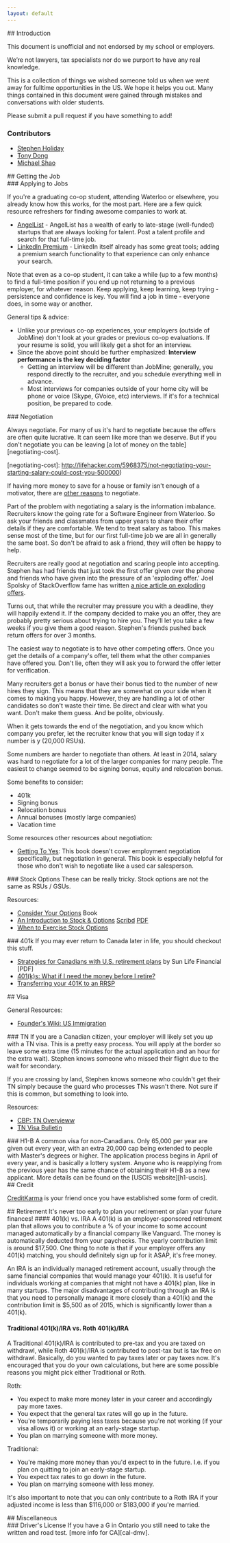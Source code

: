 ```yaml
---
layout: default
---
```

<section id="Introduction" />
## Introduction

This document is unofficial and not endorsed by my school or employers.

We’re not lawyers, tax specialists nor do we purport to have any real knowledge.

This is a collection of things we wished someone told us when we went away for fulltime opportunities
in the US. We hope it helps you out. Many things contained in this document were
gained through mistakes and conversations with older students.

Please submit a pull request if you have something to add!

### Contributors

* [Stephen Holiday](https://stephenholiday.com)
* [Tony Dong](tony-dong.com)
* [Michael Shao](http://michaelshao.com)

<section id="Getting-the-Job" />
## Getting the Job

<section id="Applying-to-Jobs" />
### Applying to Jobs

If you're a graduating co-op student, attending Waterloo or elsewhere, you already know how this works, for the most part.
Here are a few quick resource refreshers for finding awesome companies to work at.

* [AngelList](https://angel.co) - AngelList has a wealth of early to late-stage (well-funded) startups that are always looking for talent. Post a talent profile and search for that full-time job.
* [LinkedIn Premium](https://premium.linkedin.com) - LinkedIn itself already has some great tools; adding a premium search functionality to that experience can only enhance your search.

Note that even as a co-op student, it can take a while (up to a few months) to find a full-time position if you end up not returning to a previous employer, for whatever reason.
Keep applying, keep learning, keep trying - persistence and confidence is key. You will find a job in time - everyone does, in some way or another.

General tips & advice:

* Unlike your previous co-op experiences, your employers (outside of JobMine) don't look at your grades or previous co-op evaluations. If your resume is solid, you will likely get a shot for an interview.
* Since the above point should be further emphasized: **Interview performance is the key deciding factor**
  * Getting an interview will be different than JobMine; generally, you respond directly to the recruiter, and you schedule everything well in advance.
  * Most interviews for companies outside of your home city will be phone or voice (Skype, GVoice, etc) interviews. If it's for a technical position, be prepared to code.

<section id="Negotiation" />
### Negotiation

Always negotiate. For many of us it's hard to negotiate because the offers are
often quite lucrative. It can seem like more than we deserve. But if you don't
negotiate you can be leaving [a lot of money on the table][negotiating-cost].

[negotiating-cost]: http://lifehacker.com/5968375/not-negotiating-your-starting-salary-could-cost-you-500000)

If having more money to save for a house or family isn't enough of a motivator,
there are [other reasons][other-reasons-nego] to negotiate.

[other-reasons-nego]: http://lifehacker.com/why-you-should-never-be-afraid-to-negotiate-a-higher-sa-1477953403

Part of the problem with negotiating a salary is the information imbalance.
Recruiters know the going rate for a Software Engineer from Waterloo. So ask
your friends and classmates from upper years to share their offer details if
they are comfortable. We tend to treat salary as taboo. This makes sense most of
the time, but for our first full-time job we are all in generally the same boat.
So don't be afraid to ask a friend, they will often be happy to help.

Recruiters are really good at negotiation and scaring people into accepting.
Stephen has had friends that just took the first offer given over the phone and
friends who have given into the pressure of an 'exploding offer.' Joel Spolsky
of StackOverflow fame has written
[a nice article on exploding offers][exploding-offers].

[exploding-offers]: http://www.joelonsoftware.com/items/2008/11/26.html

Turns out, that while the recruiter may pressure you with a deadline, they will
happily extend it. If the company decided to make you an offer, they are
probably pretty serious about trying to hire you. They'll let you take a few
weeks if you give them a good reason. Stephen's friends pushed back return offers
for over 3 months.

The easiest way to negotiate is to have other competing offers. Once you get the
details of a company's offer, tell them what the other companies have offered you.
Don't lie, often they will ask you to forward the offer letter for verification.

Many recruiters get a bonus or have their bonus tied to the number of new hires
they sign. This means that they are somewhat on your side when it comes to
making you happy. However, they are handling a lot of other candidates so don't
waste their time. Be direct and clear with what you want. Don't make them guess.
And be polite, obviously.

When it gets towards the end of the negotiation, and you know which company you
prefer, let the recruiter know that you will sign today if x number is y
(20,000 RSUs).

Some numbers are harder to negotiate than others. At least in 2014, salary was
hard to negotiate for a lot of the larger companies for many people. The easiest
to change seemed to be signing bonus, equity and relocation bonus.

Some benefits to consider:

* 401k
* Signing bonus
* Relocation bonus
* Annual bonuses (mostly large companies)
* Vacation time

Some resources other resources about negotiation:

* [Getting To Yes][getting-to-yes]: This book doesn't cover employment
  negotiation specifically, but negotiation in general. This book is especially
  helpful for those who don't wish to negotiate like a used car salesperson.

[getting-to-yes]: http://www.amazon.ca/Getting-Yes-Negotiate-Agreement-Without/dp/0743526937

<section id="Stock-Options" />
### Stock Options
These can be really tricky. Stock options are not the same as RSUs / GSUs.

Resources:

* [Consider Your Options][consider-your-options] Book
* [An Introduction to Stock & Options][intro-to-stock]
  [Scribd][intro-to-stock-scribd] [PDF][intro-to-stock-pdf]
* [When to Exercise Stock Options][wealthfront-stock]

[consider-your-options]: http://fairmark.com/books-fairmark-press/consider-your-options/
[intro-to-stock]: http://blog.dweek.ly/introduction-to-stock-options-startup-founder-entrepreneur-employee/
[intro-to-stock-scribd]: http://www.scribd.com/doc/55945011/An-Introduction-to-Stock-Options-for-the-Tech-Entrepreneur-or-Startup-Employee
[intro-to-stock-pdf]: http://stocks.pbworks.com/f/Intro+to+Stock+and+Options.pdf
[wealthfront-stock]: https://blog.wealthfront.com/when-to-exercise-stock-options/

<section id="401k" />
### 401k
If you may ever return to Canada later in life, you should checkout this stuff.

* [Strategies for Canadians with U.S. retirement plans][401k-sunlife]
  by Sun Life Financial [PDF]
* [401(k)s: What if I need the money before I retire?][401k-cnn]
* [Transferring your 401K to an RRSP][401k-pacifica]

[401k-sunlife]: https://www.sunnet.sunlife.com/files/advisor/english/PDF/IRA_401k_to_RRSP.pdf
[401k-cnn]: http://money.cnn.com/retirement/guide/401k_basics.moneymag/index13.htm?iid=EL
[401k-pacifica]: http://pacificapartners.com/blog/2012/09/06/transferring-your-401k-to-an-rrsp/

<section id="Visa" />
## Visa

General Resources:

* [Founder's Wiki: US Immigration][visa-fw]

[visa-fw]: http://founderswiki.com/wiki/US_immigration

<section id="TN" />
### TN
If you are a Canadian citizen, your employer will likely set you up with a TN
visa. This is a pretty easy process. You will apply at the border so leave some
extra time (15 minutes for the actual application and an hour for the extra
wait). Stephen knows someone who missed their flight due to the wait for
secondary.

If you are crossing by land, Stephen knows someone who couldn't get their TN
simply because the guard who processes TNs wasn't there. Not sure if this is
common, but something to look into.

Resources:

* [CBP: TN Overvieww][tn-cbp]
* [TN Visa Bulletin][tn-bulletin]

[tn-cbp]: http://www.cbp.gov/travel/international-visitors/citizens/tn-status
[tn-bulletin]: http://www.tnvisabulletin.com/ 

<section id="H1-B" />
### H1-B
A common visa for non-Canadians. Only 65,000 per year are given out every year,
with an extra 20,000 cap being extended to people with Master's degrees or
higher. The application process begins in April of every year, and is basically
a lottery system. Anyone who is reapplying from the previous year has the same
chance of obtaining their H1-B as a new applicant. More details can be found on
the [USCIS website][h1-uscis].

[h1-uscis]: http://www.uscis.gov/working-united-states/temporary-workers/h-1b-specialty-occupations-and-fashion-models/h-1b-fiscal-year-fy-2015-cap-season

<section id="Credit" />
## Credit

[CreditKarma][creditkarma] is your friend once you have established some form of
credit.

[creditkarma]: https://www.creditkarma.com

<section id="Retirement" />
## Retirement
It's never too early to plan your retirement or plan your future finances!
#### 401(k) vs. IRA
A 401(k) is an employer-sponsored retirement plan that allows you to contribute a % of your income to some account managed automatically by a financial company like Vanguard. The money is automatically deducted from your paychecks. The yearly contribution limit is around $17,500. One thing to note is that if your employer offers any 401(k) matching, you should definitely sign up for it ASAP, it's free money.

An IRA is an individually managed retirement account, usually through the same financial companies that would manage your 401(k). It is useful for individuals working at companies that might not have a 401(k) plan, like in many startups. The major disadvantages of contributing through an IRA is that you need to personally manage it more closely than a 401(k) and the contribution limit is $5,500 as of 2015, which is significantly lower than a 401(k).

#### Traditional 401(k)/IRA vs. Roth 401(k)/IRA
A Traditional 401(k)/IRA is contributed to pre-tax and you are taxed on withdrawl, while Roth 401(k)/IRA is contributed to post-tax but is tax free on withdrawl. Basically, do you wanted to pay taxes later or pay taxes now. It's encouraged that you do your own calculations, but here are some possible reasons you might pick either Traditional or Roth.

Roth:
  - You expect to make more money later in your career and accordingly pay more taxes.
  - You expect that the general tax rates will go up in the future.
  - You're temporarily paying less taxes because you're not working (if your visa allows it) or working at an early-stage startup.
  - You plan on marrying someone with more money.
 
Traditional:
  - You're making more money than you'd expect to in the future. I.e. if you plan on quitting to join an early-stage startup.
  - You expect tax rates to go down in the future.
  - You plan on marrying someone with less money.

It's also important to note that you can only contribute to a Roth IRA if your adjusted income is less than $116,000 or $183,000 if you're married.

<section id="Miscellaneous" />
## Miscellaneous

<section id="Drivers-License" />
### Driver's License
If you have a G in Ontario you still need to take the written and road test.
[more info for CA][cal-dmv].

[cal-dmv]: http://www.dmv.ca.gov/dl/dl_info.htm#two500 
